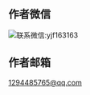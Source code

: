 <!--
 * @Description:   
 * @Author: YangJianFei
 * @Date: 2023-03-14 11:14:25
 * @LastEditTime: 2025-08-29 17:32:16
 * @LastEditors: YangJianFei 1294485765@qq.com
 * @FilePath: /vue-baidu-map-3x/docs/help/index.md
-->
## 作者微信

![联系微信:yjf163163](../image/WeChat-row.jpg)

## 作者邮箱
1294485765@qq.com
